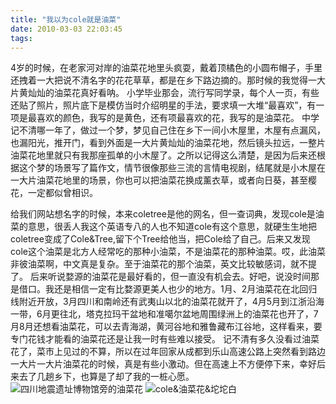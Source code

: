 ```yaml
---
title: "我以为cole就是油菜"
date: 2010-03-03 22:03:45
tags:
---
```


4岁的时候，在老家河对岸的油菜花地里头疯耍，戴着顶橘色的小圆布帽子，手里还拽着一大把说不清名字的花花草草，都是在乡下路边摘的。那时候的我觉得一大片黄灿灿的油菜花真好看呐。 小学毕业那会，流行写同学录，每个人一页，有些还贴了照片，照片底下是模仿当时介绍明星的手法，要求填一大堆“最喜欢”，有一项是最喜欢的颜色，我写的是黄色，还有项最喜欢的花，我写的是油菜花。 中学记不清哪一年了，做过一个梦，梦见自己住在乡下一间小木屋里，木屋有点漏风，也漏阳光，推开门，看到外面是一大片黄灿灿的油菜花地，然后镜头拉远，一整片油菜花地里就只有我那座孤单的小木屋了。之所以记得这么清楚，是因为后来还根据这个梦的场景写了篇作文，情节很像那些三流的言情电视剧，结尾就是小木屋在一大片油菜花地里的场景，你也可以把油菜花换成薰衣草，或者向日葵，甚至樱花，一定都似曾相识。 

给我们网站想名字的时候，本来coletree是他的网名，但一查词典，发现cole是油菜的意思，很丢人我这个英语专八的人也不知道cole有这个意思，就硬生生地把coletree变成了Cole&Tree,留下个Tree给他当，把Cole给了自己。后来又发现cole这个油菜是北方人经常吃的那种小油菜，不是油菜花的那种油菜。哎，此油菜非彼油菜啊，中文真是复杂。至于油菜花的那个油菜，英文比较敏感词，就不提了。 后来听说婺源的油菜花是最好看的，但一直没有机会去。好吧，说没时间那是借口。我还是相信一定有比婺源更美人也少的地方。1月、2月油菜花在北回归线附近开放，3月四川和南岭还有武夷山以北的油菜花就开了，4月5月到江浙沿海一带，6月更往北，塔克拉玛干盆地和准噶尔盆地周围绿洲上的油菜花也开了，7月8月还想看油菜花，可以去青海湖，黄河谷地和雅鲁藏布江谷地，这样看来，要专门花钱才能看的油菜花还是让我一时有些难以接受。 记不清有多久没看过油菜花了，菜市上见过的不算，所以在过年回家从成都到乐山高速公路上突然看到路边一大片一大片油菜花的时候，真是有些小激动。但在高速上不方便停下来，幸好后来去了几趟乡下，也算是了却了我的一桩心愿。 ![四川地震遗址博物馆旁的油菜花](../../../images/2010/03/e6b2b9e88f9ce88ab11.jpg "四川地震遗址博物馆旁的油菜花") ![cole&油菜花&坨坨白](../../../images/2010/03/colee6b2b9e88f9ce88ab1.jpg "cole&油菜花&坨坨白")